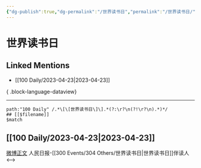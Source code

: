 ```yaml
---
{"dg-publish":true,"dg-permalink":"/世界读书日","permalink":"/世界读书日/","created":"2023-04-24T10:56:55.000+08:00","updated":"2023-08-24T19:26:59.604+08:00"}
---
```


# 世界读书日

## Linked Mentions
- [[100 Daily/2023-04-23\|2023-04-23]]

{ .block-language-dataview}

---

```expander
path:"100 Daily" /.*\[\[世界读书日\]\].*(?:\r?\n(?!\r?\n).*)*/
## [[$filename]]
$match
```
## [[100 Daily/2023-04-23\|2023-04-23]]
[微博正文](http://weibo.com/2803301701/MDhdQmiTV) 人民日报-[[300 Events/304 Others/世界读书日\|世界读书日]]伴读人
<-->